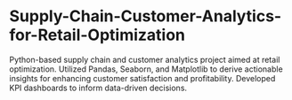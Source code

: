 # Supply-Chain-Customer-Analytics-for-Retail-Optimization
Python-based supply chain and customer analytics project aimed at retail optimization. Utilized Pandas, Seaborn, and Matplotlib to derive actionable insights for enhancing customer satisfaction and profitability. Developed KPI dashboards to inform data-driven decisions.
